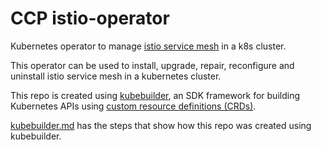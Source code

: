 # CCP istio-operator

Kubernetes operator to manage [istio service mesh](https://istio.io) in a k8s cluster.

This operator can be used to install, upgrade, repair, reconfigure and uninstall istio service mesh in a kubernetes cluster.

This repo is created using [kubebuilder](https://github.com/kubernetes-sigs/kubebuilder), an SDK framework for building Kubernetes APIs using [custom resource definitions (CRDs)](https://kubernetes.io/docs/tasks/access-kubernetes-api/extend-api-custom-resource-definitions).

[kubebuilder.md](https://wwwin-github.cisco.com/CPSG/ccp-istio-operator/blob/master/kubebuilder.md) has the steps that show how this repo was created using kubebuilder.
